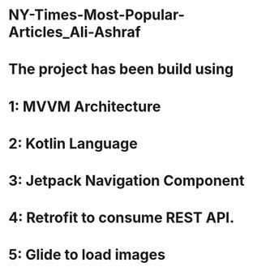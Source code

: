 # NY-Times-Most-Popular-Articles_Ali-Ashraf

# The project has been build using

# 1: MVVM Architecture
# 2: Kotlin Language
# 3: Jetpack Navigation Component
# 4: Retrofit to consume REST API.
# 5: Glide to load images
